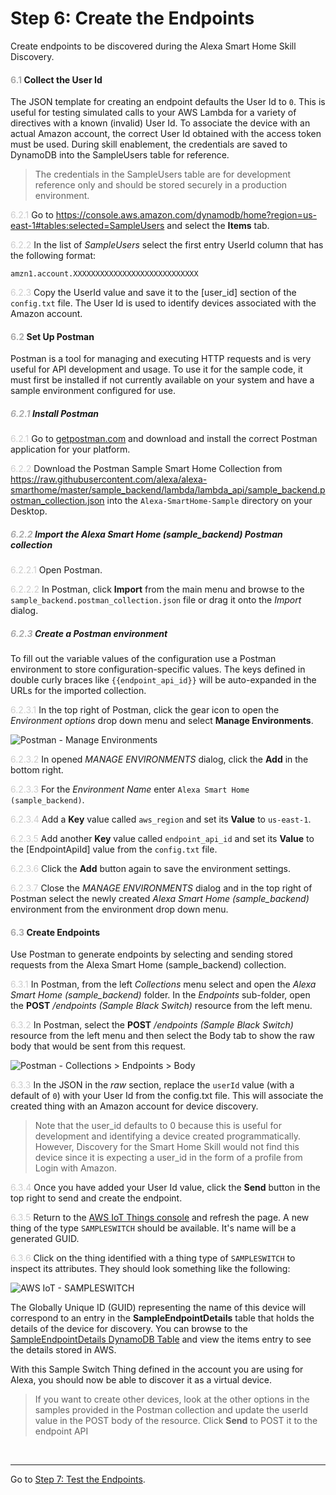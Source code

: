 # Step 6: Create the Endpoints
Create endpoints to be discovered during the Alexa Smart Home Skill Discovery.

#### <span style="color:#aaa">6.1</span> Collect the User Id
The JSON template for creating an endpoint defaults the User Id to `0`. This is useful for testing simulated calls to your AWS Lambda for a variety of directives with a known (invalid) User Id. To associate the device with an actual Amazon account, the correct User Id obtained with the access token must be used. During skill enablement, the credentials are saved to DynamoDB into the SampleUsers table for reference.
> The credentials in the SampleUsers table are for development reference only and should be stored securely in a production environment.

<span style="color:#ccc">6.2.1</span> Go to https://console.aws.amazon.com/dynamodb/home?region=us-east-1#tables:selected=SampleUsers and select the **Items** tab.

<span style="color:#ccc">6.2.2</span> In the list of _SampleUsers_ select the first entry UserId column that has the following format:
```
amzn1.account.XXXXXXXXXXXXXXXXXXXXXXXXXXXX
```
<span style="color:#ccc">6.2.3</span> Copy the UserId value and save it to the [user_id] section of the `config.txt` file. The User Id is used to identify devices associated with the Amazon account.

#### <span style="color:#aaa">6.2</span> Set Up Postman
Postman is a tool for managing and executing HTTP requests and is very useful for API development and usage. To use it for the sample code, it must first be installed if not currently available on your system and have a sample environment configured for use.

##### <span style="color:#aaa">6.2.1</span> Install Postman
<span style="color:#ccc">6.2.1</span> Go to [getpostman.com](https://www.getpostman.com) and download and install the correct Postman application for your platform.

<span style="color:#ccc">6.2.2</span> Download the Postman Sample Smart Home Collection from https://raw.githubusercontent.com/alexa/alexa-smarthome/master/sample_backend/lambda/lambda_api/sample_backend.postman_collection.json into the `Alexa-SmartHome-Sample` directory on your Desktop.

##### <span style="color:#aaa">6.2.2</span> Import the *Alexa Smart Home (sample\_backend)* Postman collection

<span style="color:#ccc">6.2.2.1</span> Open Postman.

<span style="color:#ccc">6.2.2.2</span> In Postman, click **Import** from the main menu and browse to the `sample_backend.postman_collection.json` file or drag it onto the _Import_ dialog.

##### <span style="color:#aaa">6.2.3</span> Create a Postman environment
To fill out the variable values of the configuration use a Postman environment to store configuration-specific values. The keys defined in double curly braces like `{{endpoint_api_id}}` will be auto-expanded in the URLs for the imported collection.

<span style="color:#ccc">6.2.3.1</span> In the top right of Postman, click the gear icon to open the _Environment options_ drop down menu and select **Manage Environments**.

![Postman - Manage Environments](img/6.2.3.1-postman-manage-environments.png "Postman - Manage Environments")

<span style="color:#ccc">6.2.3.2</span> In opened _MANAGE ENVIRONMENTS_ dialog, click the **Add** in the bottom right.

<span style="color:#ccc">6.2.3.3</span> For the _Environment Name_ enter `Alexa Smart Home (sample_backend)`.

<span style="color:#ccc">6.2.3.4</span> Add a **Key** value called  `aws_region` and set its **Value** to `us-east-1`.

<span style="color:#ccc">6.2.3.5</span> Add another **Key** value called  `endpoint_api_id` and set its **Value** to the [EndpointApiId] value from the `config.txt` file.

<span style="color:#ccc">6.2.3.6</span> Click the **Add** button again to save the environment settings.

<span style="color:#ccc">6.2.3.7</span> Close the _MANAGE ENVIRONMENTS_ dialog and in the top right of Postman select the newly created *Alexa Smart Home (sample\_backend)* environment from the  environment drop down menu.


#### <span style="color:#aaa">6.3</span> Create Endpoints
Use Postman to generate endpoints by selecting and sending stored requests from the Alexa Smart Home (sample_backend) collection.

<span style="color:#ccc">6.3.1</span> In Postman, from the left _Collections_ menu select and open the *Alexa Smart Home (sample\_backend)* folder. In the *Endpoints* sub-folder, open the **POST** _/endpoints (Sample Black Switch)_ resource from the left menu.

<span style="color:#ccc">6.3.2</span> In Postman, select the **POST** _/endpoints (Sample Black Switch)_ resource from the left menu and then select the Body tab to show the raw body that would be sent from this request.

![Postman - Collections > Endpoints > Body](img/6.3.2-postman-collections-endpoints.png "Postman - Collections > Endpoints > Body")

<span style="color:#ccc">6.3.3</span> In the JSON in the _raw_ section, replace the `userId` value (with a default of `0`) with your User Id from the config.txt file. This will associate the created thing with an Amazon account for device discovery.

> Note that the user_id defaults to 0 because this is useful for development and identifying a device created programmatically. However, Discovery for the Smart Home Skill would not find this device since it is expecting a user_id in the form of a profile from Login with Amazon.

<span style="color:#ccc">6.3.4</span> Once you have added your User Id value, click the **Send** button in the top right to send and create the endpoint.

<span style="color:#ccc">6.3.5</span> Return to the [AWS IoT Things console](https://console.aws.amazon.com/iotv2/home?region=us-east-1#/thinghub) and refresh the page. A new thing of the type `SAMPLESWITCH` should be available. It's name will be a generated GUID.

<span style="color:#ccc">6.3.6</span> Click on the thing identified with a thing type of `SAMPLESWITCH` to inspect its attributes. They should look something like the following:

![AWS IoT - SAMPLESWITCH](img/6.3.6-thing-sampleswitch.png "AWS IoT - SAMPLESWITCH")

The Globally Unique ID (GUID) representing the name of this device will correspond to an entry in the **SampleEndpointDetails** table that holds the details of the device for discovery. You can browse to the [SampleEndpointDetails DynamoDB Table](https://console.aws.amazon.com/dynamodb/home?region=us-east-1#tables:selected=SampleEndpointDetails) and view the items entry to see the details stored in AWS.

With this Sample Switch Thing defined in the account you are using for Alexa, you should now be able to discover it as a virtual device.

> If you want to create other devices, look at the other options in the samples provided in the Postman collection and update the userId value in the POST body of the resource. Click **Send** to POST it to the endpoint API

<br>

____
Go to [Step 7: Test the Endpoints](007-setup-test-endpoints.md).
